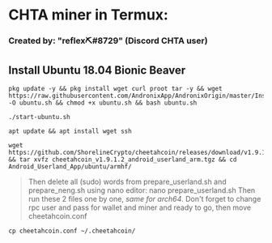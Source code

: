 CHTA miner in Termux:
=====================
### Created by: "reflex⛏#8729" (Discord CHTA user)


## Install Ubuntu 18.04 Bionic Beaver
    pkg update -y && pkg install wget curl proot tar -y && wget https://raw.githubusercontent.com/AndronixApp/AndronixOrigin/master/Installer/Ubuntu/ubuntu.sh -O ubuntu.sh && chmod +x ubuntu.sh && bash ubuntu.sh

    ./start-ubuntu.sh
    
    apt update && apt install wget ssh

    wget https://github.com/ShorelineCrypto/cheetahcoin/releases/download/v1.9.1.2/cheetahcoin_v1.9.1.2_android_userland_arm.tgz && tar xvfz cheetahcoin_v1.9.1.2_android_userland_arm.tgz && cd Android_Userland_App/ubuntu/armhf/

> Then delete all (sudo) words from prepare_userland.sh and prepare_neng.sh using nano editor: nano prepare_userland.sh
> Then run these 2 files one by one, *same for arch64*.
> Don't forget to change rpc user and pass for wallet and miner and ready to go, then move cheetahcoin.conf

    cp cheetahcoin.conf ~/.cheetahcoin/ 
